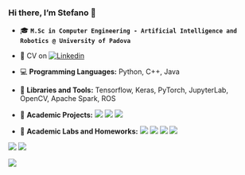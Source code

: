 ### Hi there, I’m Stefano 👋

- :mortar_board: **`M.Sc in Computer Engineering - Artificial Intelligence and Robotics @ University of Padova`**
 
- :briefcase: CV on [![Linkedin](https://img.shields.io/badge/-LinkedIn-blue?style=flat&logo=Linkedin&logoColor=white)](https://www.linkedin.com/in/stefano-binotto/)
 
- :computer: **Programming Languages:** Python, C++, Java
 
- 🚀 **Libraries and Tools:** Tensorflow, Keras, PyTorch, JupyterLab, OpenCV, Apache Spark, ROS

- :floppy_disk: **Academic Projects:**
[![](https://img.shields.io/badge/Natural%20Language%20Processing-green)](https://github.com/stefanobinotto/Natural-Language-Processing-NLP.git)
[![](https://img.shields.io/badge/Computer%20Vision-orange)](https://github.com/stefanobinotto/Computer-Vision.git)
[![](https://img.shields.io/badge/Software%20Engineering-yellow)](https://github.com/stefanobinotto/Ingegneria-del-Software.git)

- :floppy_disk: **Academic Labs and Homeworks:**
[![](https://img.shields.io/badge/Big%20Data%20Processing-pink)](https://github.com/stefanobinotto/Big-Data-Computing.git)
[![](https://img.shields.io/badge/Reinforcement%20Learning-purple)](https://github.com/stefanobinotto/Reinforcement-Learning.git)
[![](https://img.shields.io/badge/Deep%20Learning-red)](https://github.com/stefanobinotto/Deep-Learning.git)
[![](https://img.shields.io/badge/Computer%20Vision-orange)](https://github.com/stefanobinotto/Computer-Vision-course.git)

[![](https://img.shields.io/badge/Artificial%20Intelligence-blue)](https://github.com/stefanobinotto/pneumonia-xray-detection.git)
[![](https://img.shields.io/badge/Machine%20Learning-violet)](https://github.com/stefanobinotto/Machine-Learning.git)

![](https://komarev.com/ghpvc/?username=stefanobinotto)

<!--
- 🧠 **Personal Projects:**                DA AGGIUNGERE
  📚
  :bulb:
  💻 

![stefanobinotto's github stats](https://github-readme-stats.vercel.app/api?username=stefanobinotto&show_icons=true]&hide=["contribs","prs"]) 

**stefanobinotto/stefanobinotto** is a ✨ _special_ ✨ repository because its `README.md` (this file) appears on your GitHub profile.

Here are some ideas to get you started:

- 🔭 I’m currently working on ...
- 🌱 I’m currently learning ...
- 👯 I’m looking to collaborate on ...
- 🤔 I’m looking for help with ...
- 💬 Ask me about ...
- 📫 How to reach me: ...
- 😄 Pronouns: ...
- ⚡ Fun fact: ...
-->

